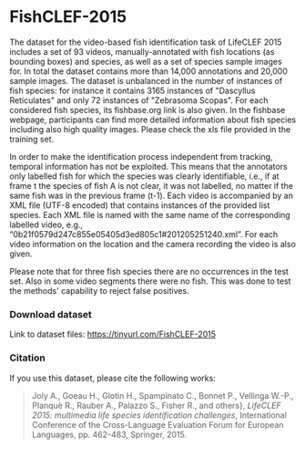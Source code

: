 # FishCLEF-2015

The dataset for the video-based fish identification task of LifeCLEF 2015 includes a set of 93 videos, manually-annotated with fish locations (as bounding boxes) and species, as well as a set of species sample images for. In total the dataset contains more than 14,000 annotations and 20,000 sample images. The dataset is unbalanced in the number of instances of fish species: for instance it contains 3165 instances of "Dascyllus Reticulates" and only 72 instances of "Zebrasoma Scopas". For each considered fish species, its fishbase.org link is also given. In the fishbase webpage, participants can find more detailed information about fish species including also high quality images. Please check the xls file provided in the training set.

In order to make the identification process independent from tracking, temporal information has not be exploited. This means that the annotators only labelled fish for which the species was clearly identifiable, i.e., if at frame t the species of fish A is not clear, it was not labelled, no matter if the same fish was in the previous frame (t-1). Each video is accompanied by an XML file (UTF-8 encoded) that contains instances of the provided list species. Each XML file is named with the same name of the corresponding labelled video, e.g., “0b21f0579d247c855e05405d3ed805c1#201205251240.xml”. For each video information on the location and the camera recording the video is also given.

Please note that for three fish species there are no occurrences in the test set. Also in some video segments there were no fish. This was done to test the methods' capability to reject false positives.

### Download dataset

Link to dataset files: https://tinyurl.com/FishCLEF-2015

### Citation

If you use this dataset, please cite the following works:

> Joly A., Goeau H., Glotin H., Spampinato C., Bonnet P., Vellinga W.-P., Planquè R., Rauber A., Palazzo S., Fisher R., and others}, _LifeCLEF 2015: multimedia life species identification challenges_, International Conference of the Cross-Language Evaluation Forum for European Languages, pp. 462-483, Springer, 2015.
